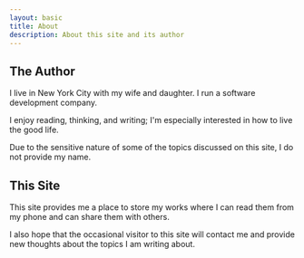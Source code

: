 ```yaml
---
layout: basic
title: About
description: About this site and its author
---
```


## The Author


I live in New York City with my wife and daughter. I run a software development company.

I enjoy reading, thinking, and writing; I'm especially interested in how to live the good life.

Due to the sensitive nature of some of the topics discussed on this site, I do not provide my name.

## This Site

This site provides me a place to store my works where I can read them from my phone and can share them with others.

I also hope that the occasional visitor to this site will contact me and provide new thoughts about the topics I am writing about.
